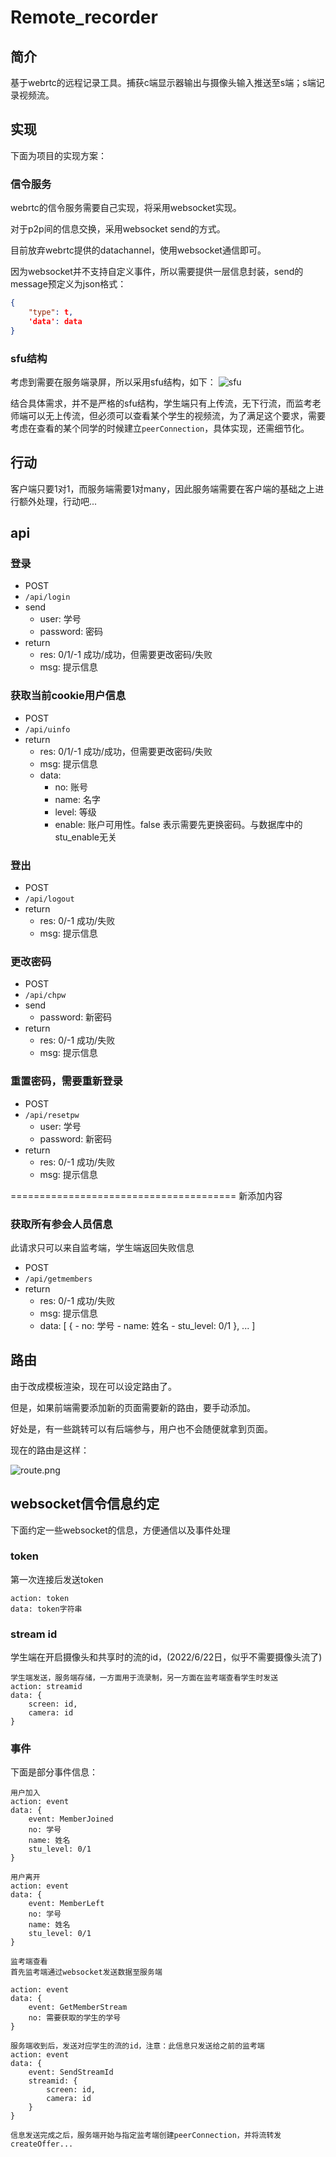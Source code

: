 # Remote_recorder
## 简介
基于webrtc的远程记录工具。捕获c端显示器输出与摄像头输入推送至s端；s端记录视频流。

## 实现
下面为项目的实现方案：

### 信令服务
webrtc的信令服务需要自己实现，将采用websocket实现。

对于p2p间的信息交换，采用websocket send的方式。

目前放弃webrtc提供的datachannel，使用websocket通信即可。

因为websocket并不支持自定义事件，所以需要提供一层信息封装，send的message预定义为json格式：
```json
{
    "type": t,
    'data': data
}
```

### sfu结构
考虑到需要在服务端录屏，所以采用sfu结构，如下：
![sfu](readme_img/sfu.PNG)

结合具体需求，并不是严格的sfu结构，学生端只有上传流，无下行流，而监考老师端可以无上传流，但必须可以查看某个学生的视频流，为了满足这个要求，需要考虑在查看的某个同学的时候建立`peerConnection`，具体实现，还需细节化。

## 行动
客户端只要1对1，而服务端需要1对many，因此服务端需要在客户端的基础之上进行额外处理，行动吧...

## api

### 登录

- POST
- `/api/login`
- send
	- user: 学号
	- password: 密码
- return
	- res: 0/1/-1 成功/成功，但需要更改密码/失败
	- msg: 提示信息

### 获取当前cookie用户信息

- POST
- `/api/uinfo`
- return
	- res: 0/1/-1 成功/成功，但需要更改密码/失败
	- msg: 提示信息
	- data:
		- no: 账号
		- name: 名字
		- level: 等级
		- enable: 账户可用性。false 表示需要先更换密码。与数据库中的stu_enable无关

### 登出

- POST
- `/api/logout`
- return
	- res: 0/-1 成功/失败
	- msg: 提示信息

### 更改密码

- POST
- `/api/chpw`
- send
	- password: 新密码
- return
	- res: 0/-1 成功/失败
	- msg: 提示信息

### 重置密码，需要重新登录

- POST
- `/api/resetpw`
	- user: 学号
	- password: 新密码
- return
	- res: 0/-1 成功/失败
	- msg: 提示信息

=======================================
新添加内容

### 获取所有参会人员信息
此请求只可以来自监考端，学生端返回失败信息

- POST
- `/api/getmembers`
- return
	- res: 0/-1 成功/失败
	- msg: 提示信息
	- data: [
		{
			- no: 学号
			- name: 姓名
			- stu_level: 0/1 
		},
		...
	]


## 路由

由于改成模板渲染，现在可以设定路由了。

但是，如果前端需要添加新的页面需要新的路由，要手动添加。

好处是，有一些跳转可以有后端参与，用户也不会随便就拿到页面。

现在的路由是这样：

![route.png](readme_img/route.png)


## websocket信令信息约定
下面约定一些websocket的信息，方便通信以及事件处理

### token
第一次连接后发送token

```
action: token
data: token字符串
```

### stream id 
学生端在开启摄像头和共享时的流的id，(2022/6/22日，似乎不需要摄像头流了)

```
学生端发送，服务端存储，一方面用于流录制，另一方面在监考端查看学生时发送
action: streamid
data: {
	screen: id,
	camera: id
}
```

### 事件
下面是部分事件信息：

```
用户加入
action: event
data: {
	event: MemberJoined
	no: 学号
	name: 姓名
	stu_level: 0/1
}

用户离开
action: event
data: {
	event: MemberLeft
	no: 学号
	name: 姓名
	stu_level: 0/1
}

监考端查看
首先监考端通过websocket发送数据至服务端

action: event
data: {
	event: GetMemberStream
	no: 需要获取的学生的学号
}

服务端收到后，发送对应学生的流的id，注意：此信息只发送给之前的监考端
action: event
data: {
	event: SendStreamId 
	streamid: {
		screen: id,
		camera: id
	}
}

信息发送完成之后，服务端开始与指定监考端创建peerConnection，并将流转发
createOffer...

```

